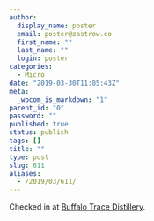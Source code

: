 ```yaml
---
author:
  display_name: poster
  email: poster@zastrow.co
  first_name: ""
  last_name: ""
  login: poster
categories:
  - Micro
date: "2019-03-30T11:05:43Z"
meta:
  _wpcom_is_markdown: "1"
parent_id: "0"
password: ""
published: true
status: publish
tags: []
title: ""
type: post
slug: 611
aliases:
  - /2019/03/611/
---
```

<p>Checked in at <a href="http://4sq.com/5wq1kO">Buffalo Trace Distillery</a>.</p>
